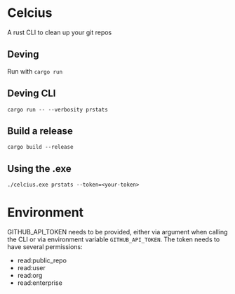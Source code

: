 # Celcius

A rust CLI to clean up your git repos

## Deving

Run with `cargo run`

## Deving CLI

`cargo run -- --verbosity prstats`

## Build a release
`cargo build --release`

## Using the .exe
`./celcius.exe prstats --token=<your-token>`

# Environment
GITHUB_API_TOKEN needs to be provided, either via argument when calling the CLI or via environment variable `GITHUB_API_TOKEN`.
The token needs to have several permissions:
- read:public_repo
- read:user
- read:org
- read:enterprise
